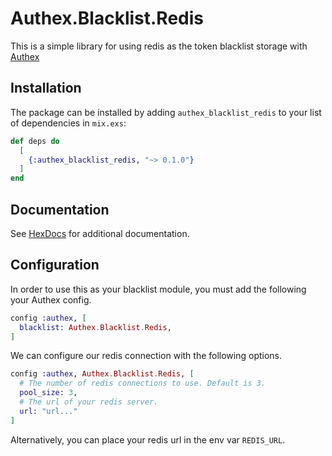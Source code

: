 # Authex.Blacklist.Redis

This is a simple library for using redis as the token blacklist storage with [Authex](https://github.com/nsweeting/authex)

## Installation

The package can be installed by adding `authex_blacklist_redis` to your list of dependencies in `mix.exs`:

```elixir
def deps do
  [
    {:authex_blacklist_redis, "~> 0.1.0"}
  ]
end
```

## Documentation

See [HexDocs](https://hexdocs.pm/authex_blacklist_redis) for additional documentation.

## Configuration

In order to use this as your blacklist module, you must add the following your Authex config.

```elixir
config :authex, [
  blacklist: Authex.Blacklist.Redis,
]
```

We can configure our redis connection with the following options.

```elixir
config :authex, Authex.Blacklist.Redis, [
  # The number of redis connections to use. Default is 3.
  pool_size: 3,
  # The url of your redis server.
  url: "url..."
]
```

Alternatively, you can place your redis url in the env var `REDIS_URL`.
